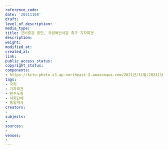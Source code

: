 ```yaml
---
reference_code: 
date: '20211108'
draft: 
level_of_description: 
media_type: 
title: 군비증강 중단, 국방예산삭감 촉구 기자회견
description: 
weight: 
modified_at: 
created_at: 
link: 
public_access_status: 
copyright_status: 
components:
- https://kctu-photo.s3.ap-northeast-2.amazonaws.com/2021년/11월/20211108-군비증강+중단,+국방예산삭감+촉구+기자회견_국회_기자회견_민주노총_사회단체_통일역사/404458_63895_1830.jpg
tags:
- 국회
- 기자회견
- 민주노총
- 사회단체
- 통일역사
creators:
- 
subjects:
- 
sources:
- 
venues:
- 
---
```

